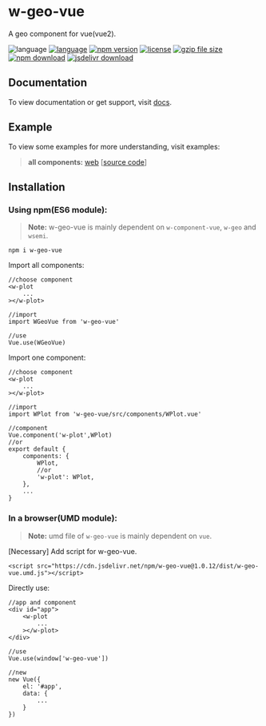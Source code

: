 # w-geo-vue
A geo component for vue(vue2).

![language](https://img.shields.io/badge/language-JavaScript-orange.svg) 
[![language](https://img.shields.io/badge/vue-2.x-brightgreen.svg)](https://github.com/vuejs/vue) 
[![npm version](http://img.shields.io/npm/v/w-geo-vue.svg?style=flat)](https://npmjs.org/package/w-geo-vue) 
[![license](https://img.shields.io/npm/l/w-geo-vue.svg?style=flat)](https://npmjs.org/package/w-geo-vue) 
[![gzip file size](http://img.badgesize.io/yuda-lyu/w-geo-vue/master/dist/w-geo-vue.umd.js.svg?compression=gzip)](https://github.com/yuda-lyu/w-geo-vue)
[![npm download](https://img.shields.io/npm/dt/w-geo-vue.svg)](https://npmjs.org/package/w-geo-vue) 
[![jsdelivr download](https://img.shields.io/jsdelivr/npm/hm/w-geo-vue.svg)](https://www.jsdelivr.com/package/npm/w-geo-vue)

## Documentation
To view documentation or get support, visit [docs](https://yuda-lyu.github.io/w-geo-vue/global.html).

## Example
To view some examples for more understanding, visit examples:

> **all components:** [web](//yuda-lyu.github.io/w-geo-vue/examples/app.html) [[source code](https://github.com/yuda-lyu/w-geo-vue/blob/master/docs/examples/app.html)]

## Installation
### Using npm(ES6 module):
> **Note:** w-geo-vue is mainly dependent on `w-component-vue`, `w-geo` and `wsemi`.

```alias
npm i w-geo-vue
```
Import all components:
```alias
//choose component
<w-plot
    ...
></w-plot>

//import
import WGeoVue from 'w-geo-vue'

//use
Vue.use(WGeoVue)
```
Import one component:
```alias
//choose component
<w-plot
    ...
></w-plot>

//import
import WPlot from 'w-geo-vue/src/components/WPlot.vue'

//component
Vue.component('w-plot',WPlot)
//or
export default {
    components: {
        WPlot,
        //or
        'w-plot': WPlot,
    },
    ...
}
```

### In a browser(UMD module):
> **Note:** umd file of `w-geo-vue` is mainly dependent on `vue`.

[Necessary] Add script for w-geo-vue.
```alias
<script src="https://cdn.jsdelivr.net/npm/w-geo-vue@1.0.12/dist/w-geo-vue.umd.js"></script>
```
Directly use:
```alias
//app and component
<div id="app">
    <w-plot
        ...
    ></w-plot>
</div>

//use
Vue.use(window['w-geo-vue'])

//new
new Vue({
    el: '#app',
    data: {
        ...
    }
})
```